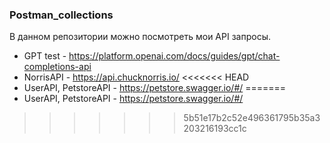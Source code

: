 ### Postman_collections
В данном репозитории можно посмотреть мои API запросы. 
- GPT test - https://platform.openai.com/docs/guides/gpt/chat-completions-api 
- NorrisAPI - https://api.chucknorris.io/ 
<<<<<<< HEAD
- UserAPI, PetstoreAPI - https://petstore.swagger.io/#/
=======
- UserAPI, PetstoreAPI - https://petstore.swagger.io/#/
>>>>>>> 5b51e17b2c52e496361795b35a3203216193cc1c
